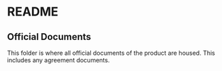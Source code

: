 # README

## Official Documents

This folder is where all official documents of the product are housed. This includes any agreement documents. 
